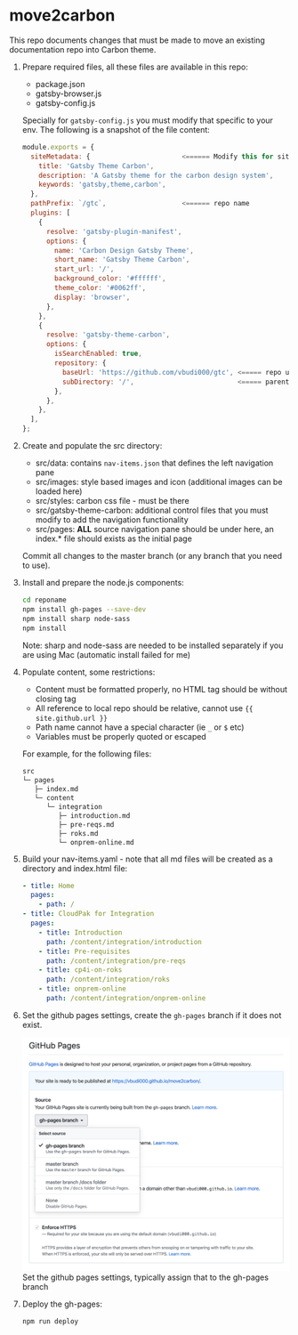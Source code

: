 # move2carbon

This repo documents changes that must be made to move an existing documentation repo into Carbon theme.

1. Prepare required files, all these files are available in this repo:

	- package.json
	- gatsby-browser.js
	- gatsby-config.js 

	Specially for `gatsby-config.js` you must modify that specific to your env. The following is a snapshot of the file content:

	```javascript
	module.exports = {
	  siteMetadata: {                       <====== Modify this for site-wide info
	    title: 'Gatsby Theme Carbon',
	    description: 'A Gatsby theme for the carbon design system',
	    keywords: 'gatsby,theme,carbon',
	  },
	  pathPrefix: `/gtc`,                   <====== repo name
	  plugins: [
	    {
	      resolve: 'gatsby-plugin-manifest',
	      options: {
	        name: 'Carbon Design Gatsby Theme',
	        short_name: 'Gatsby Theme Carbon',
	        start_url: '/',
	        background_color: '#ffffff',
	        theme_color: '#0062ff',
	        display: 'browser',
	      },
	    },
	    {
	      resolve: 'gatsby-theme-carbon',
	      options: {
	        isSearchEnabled: true,
	        repository: {
	          baseUrl: 'https://github.com/vbudi000/gtc', <===== repo url
	          subDirectory: '/',                          <===== parent dir for gatsby
	        },
	      },
	    },
	  ],
	};
	```

2. Create and populate the src directory:

	- src/data: contains `nav-items.json` that defines the left navigation pane
	- src/images: style based images and icon (additional images can be loaded here)
	- src/styles: carbon css file - must be there
	- src/gatsby-theme-carbon: additional control files that you must modify to add the navigation functionality
	- src/pages: **ALL** source navigation pane should be under here, an index.* file should exists as the initial page

	Commit all changes to the master branch (or any branch that you need to use).

3. Install and prepare the node.js components:

	```bash
	cd reponame
	npm install gh-pages --save-dev
	npm install sharp node-sass
	npm install
	```

	Note: sharp and node-sass are needed to be installed separately if you are using Mac (automatic install failed for me)

4. Populate content, some restrictions:

	- Content must be formatted properly, no HTML tag should be without closing tag
	- All reference to local repo should be relative, cannot use `{{ site.github.url }}`
	- Path name cannot have a special character (ie `_` or `$` etc)
	- Variables must be properly quoted or escaped 

	For example, for the following files:

	```
	src
	└─ pages
	   ├─ index.md
	   └─ content
	      └─ integration
	         ├─ introduction.md
	         ├─ pre-reqs.md
	         ├─ roks.md
	         └─ onprem-online.md
	```
 
5. Build your nav-items.yaml - note that all md files will be created as a directory and index.html file:

	```yaml
	- title: Home
	  pages:
	    - path: /
	- title: CloudPak for Integration
	  pages:
	    - title: Introduction
	      path: /content/integration/introduction
	    - title: Pre-requisites
	      path: /content/integration/pre-reqs
	    - title: cp4i-on-roks
	      path: /content/integration/roks
	    - title: onprem-online
	      path: /content/integration/onprem-online
	```

6. Set the github pages settings, create the `gh-pages` branch if it does not exist.

	![Github pages setting](ghpage.png)
	Set the github pages settings, typically assign that to the gh-pages branch

7. Deploy the gh-pages:

	```bash
	npm run deploy
	```

